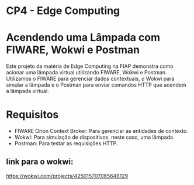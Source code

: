 # CP4 - Edge Computing
# Acendendo uma Lâmpada com FIWARE, Wokwi e Postman
Este projeto da matéria de Edge Computing na FIAP demonstra como acionar uma lâmpada virtual utilizando FIWARE, Wokwi e Postman. Utilizamos o FIWARE para gerenciar dados contextuais, o Wokwi para simular a lâmpada e o Postman para enviar comandos HTTP que acendem a lâmpada virtual.

# Requisitos
- FIWARE Orion Context Broker: Para gerenciar as entidades de contexto.
- Wokwi: Para simulação de dispositivos, neste caso, uma lâmpada.
- Postman: Para testar as requisições HTTP.

## link para o wokwi:
https://wokwi.com/projects/425015707065648129
